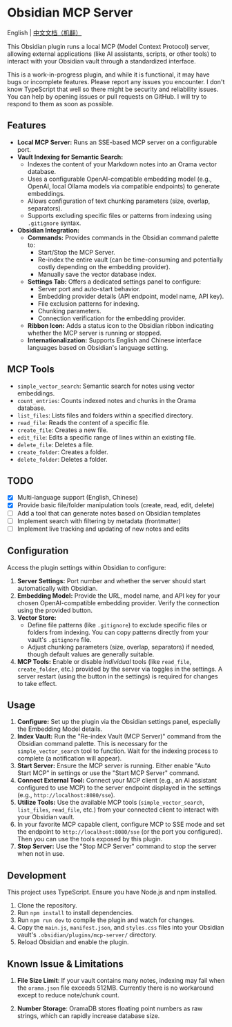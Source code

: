 # Obsidian MCP Server

English | [中文文档（机翻）](README_zh-CN.md)

This Obsidian plugin runs a local MCP (Model Context Protocol) server, allowing external applications (like AI assistants, scripts, or other tools) to interact with your Obsidian vault through a standardized interface.

This is a work-in-progress plugin, and while it is functional, it may have bugs or incomplete features. Please report any issues you encounter. I don't know TypeScript that well so there might be security and reliability issues. You can help by opening issues or pull requests on GitHub. I will try to respond to them as soon as possible.

## Features

- **Local MCP Server:** Runs an SSE-based MCP server on a configurable port.
- **Vault Indexing for Semantic Search:**
  - Indexes the content of your Markdown notes into an Orama vector database.
  - Uses a configurable OpenAI-compatible embedding model (e.g., OpenAI, local Ollama models via compatible endpoints) to generate embeddings.
  - Allows configuration of text chunking parameters (size, overlap, separators).
  - Supports excluding specific files or patterns from indexing using `.gitignore` syntax.
- **Obsidian Integration:**
  - **Commands:** Provides commands in the Obsidian command palette to:
    - Start/Stop the MCP Server.
    - Re-index the entire vault (can be time-consuming and potentially costly depending on the embedding provider).
    - Manually save the vector database index.
  - **Settings Tab:** Offers a dedicated settings panel to configure:
    - Server port and auto-start behavior.
    - Embedding provider details (API endpoint, model name, API key).
    - File exclusion patterns for indexing.
    - Chunking parameters.
    - Connection verification for the embedding provider.
  - **Ribbon Icon:** Adds a status icon to the Obsidian ribbon indicating whether the MCP server is running or stopped.
  - **Internationalization:** Supports English and Chinese interface languages based on Obsidian's language setting.

## MCP Tools

- `simple_vector_search`: Semantic search for notes using vector embeddings.
- `count_entries`: Counts indexed notes and chunks in the Orama database.
- `list_files`: Lists files and folders within a specified directory.
- `read_file`: Reads the content of a specific file.
- `create_file`: Creates a new file.
- `edit_file`: Edits a specific range of lines within an existing file.
- `delete_file`: Deletes a file.
- `create_folder`: Creates a folder.
- `delete_folder`: Deletes a folder.

## TODO

- [x] Multi-language support (English, Chinese)
- [x] Provide basic file/folder manipulation tools (create, read, edit, delete)
- [ ] Add a tool that can generate notes based on Obsidian templates
- [ ] Implement search with filtering by metadata (frontmatter)
- [ ] Implement live tracking and updating of new notes and edits

## Configuration

Access the plugin settings within Obsidian to configure:

1. **Server Settings:** Port number and whether the server should start automatically with Obsidian.
2. **Embedding Model:** Provide the URL, model name, and API key for your chosen OpenAI-compatible embedding provider. Verify the connection using the provided button.
3. **Vector Store:**
    - Define file patterns (like `.gitignore`) to exclude specific files or folders from indexing. You can copy patterns directly from your vault's `.gitignore` file.
    - Adjust chunking parameters (size, overlap, separators) if needed, though default values are generally suitable.
4. **MCP Tools:** Enable or disable *individual* tools (like `read_file`, `create_folder`, etc.) provided by the server via toggles in the settings. A server restart (using the button in the settings) is required for changes to take effect.

## Usage

1. **Configure:** Set up the plugin via the Obsidian settings panel, especially the Embedding Model details.
2. **Index Vault:** Run the "Re-index Vault (MCP Server)" command from the Obsidian command palette. This is necessary for the `simple_vector_search` tool to function. Wait for the indexing process to complete (a notification will appear).
3. **Start Server:** Ensure the MCP server is running. Either enable "Auto Start MCP" in settings or use the "Start MCP Server" command.
4. **Connect External Tool:** Connect your MCP client (e.g., an AI assistant configured to use MCP) to the server endpoint displayed in the settings (e.g., `http://localhost:8080/sse`).
5. **Utilize Tools:** Use the available MCP tools (`simple_vector_search`, `list_files`, `read_file`, etc.) from your connected client to interact with your Obsidian vault.
6. In your favorite MCP capable client, configure MCP to SSE mode and set the endpoint to `http://localhost:8080/sse` (or the port you configured). Then you can use the tools exposed by this plugin.
7. **Stop Server:** Use the "Stop MCP Server" command to stop the server when not in use.

## Development

This project uses TypeScript. Ensure you have Node.js and npm installed.

1. Clone the repository.
2. Run `npm install` to install dependencies.
3. Run `npm run dev` to compile the plugin and watch for changes.
4. Copy the `main.js`, `manifest.json`, and `styles.css` files into your Obsidian vault's `.obsidian/plugins/mcp-server/` directory.
5. Reload Obsidian and enable the plugin.

## Known Issue & Limitations

1. **File Size Limit**: If your vault contains many notes, indexing may fail when the `orama.json` file exceeds 512MB. Currently there is no workaround except to reduce note/chunk count.

2. **Number Storage**: OramaDB stores floating point numbers as raw strings, which can rapidly increase database size.
